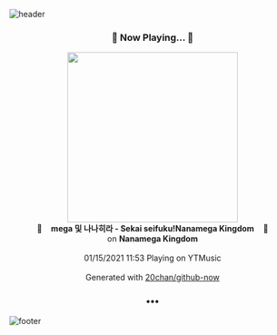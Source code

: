![header](https://capsule-render.vercel.app/api?type=wave&height=170&section=header&text=Hi.%20I'm%20SHIFT&fontColor=090707&fontAlignX=45&fontAlignY=65&fontSize=100)

<h3 align="center">🎵 Now Playing... 🎵</h3>
<p align="center">
  <a href="https://music.youtube.com/channel/UCtnCXEwEHH4gasIa4AnSH7A">
    <img width="300" src="https://lh3.googleusercontent.com/Kk9BfpBzMSFSzSYlglvU4oL_0uqp8f4qZPN5LOPPNYgaJcbg7PM86fTjqyMP4SKj7QoD7o9bexpzoCtB6w">
  </a>
  <br>
  🎵&nbsp&nbsp&nbsp <b>mega 및 나나히라 - Sekai seifuku!Nanamega Kingdom</b> &nbsp&nbsp&nbsp🎵
  <br>
  on <b>Nanamega Kingdom</b>
  
  <br />
  <br />
  01/15/2021 11:53 Playing on YTMusic
  <br />
  <br />
  Generated with <a href="https://github.com/20chan/github-now">20chan/github-now</a>
</p>

<h3 align="center">•••</h3>

![footer](https://capsule-render.vercel.app/api?type=wave&height=150&section=footer)
